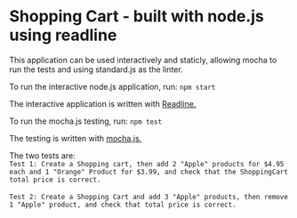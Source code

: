 # Shopping Cart - built with node.js using readline

This application can be used interactively and staticly, allowing mocha to run the tests and using standard.js as the linter.

To run the interactive node.js application, run:
` npm start `

The interactive application is written with <a href="https://nodejs.org/api/readline.html">Readline.</a>

To run the mocha.js testing, run:
`npm test`

The testing is written with <a href="https://mochajs.org/">mocha.js.</a>

The two tests are: <br>
```Test 1: Create a Shopping cart, then add 2 "Apple" products for $4.95 each and 1 "Orange" Product for $3.99, and check that the ShoppingCart total price is correct.``` <br><br>
```Test 2: Create a Shopping Cart and add 3 "Apple" products, then remove 1 "Apple" product, and check that total price is correct.```
